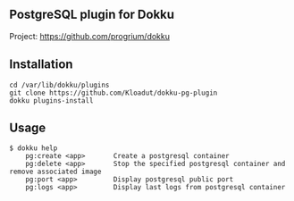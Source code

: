 PostgreSQL plugin for Dokku
---------------------------

Project: https://github.com/progrium/dokku


Installation
------------
```
cd /var/lib/dokku/plugins
git clone https://github.com/Kloadut/dokku-pg-plugin
dokku plugins-install
```


Usage
-----
```
$ dokku help
    pg:create <app>       Create a postgresql container
    pg:delete <app>       Stop the specified postgresql container and remove associated image
    pg:port <app>         Display postgresql public port
    pg:logs <app>         Display last logs from postgresql container
```
